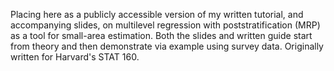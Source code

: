 Placing here as a publicly accessible version of my written tutorial, and accompanying slides, on multilevel regression with poststratification (MRP) as a tool for small-area estimation. Both the slides and written guide start from theory and then demonstrate via example using survey data. Originally written for Harvard's STAT 160. 

